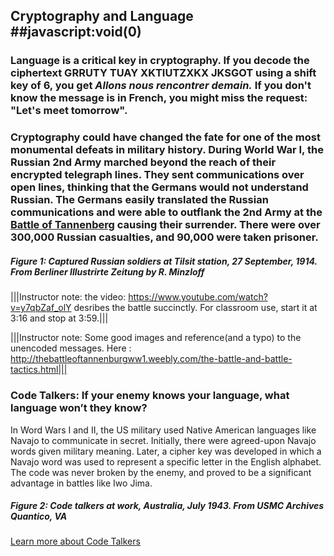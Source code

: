 ## Cryptography and Language ##javascript:void(0)
### Language is a critical key in cryptography.  If you decode the ciphertext GRRUTY TUAY XKTIUTZXKX JKSGOT using a shift key of 6, you get *Allons nous rencontrer demain.*  If you don't know the message is in French, you might miss the request: "Let's meet tomorrow". ###

### Cryptography could have changed the fate for one of the most monumental defeats in military history. During World War I, the Russian 2nd Army marched beyond the reach of their encrypted telegraph lines. They sent communications over open lines, thinking that the Germans would not understand Russian.  The Germans easily translated the Russian communications and were able to outflank the 2nd Army at the  [Battle of Tannenberg](http://thebattleoftannenburgww1.weebly.com/the-battle-and-battle-tactics.html) causing their surrender. There were over 300,000 Russian casualties, and 90,000 were taken prisoner.

##### *Figure 1: Captured Russian soldiers at Tilsit station, 27 September, 1914. From Berliner Illustrirte Zeitung by R. Minzloff* #####


 |||Instructor note: the video:  https://www.youtube.com/watch?v=y7qbZaf_olY  desribes the battle succinctly. For classroom use, start it at 3:16 and stop at 3:59.|||

|||Instructor note: Some good images and reference(and a typo) to the unencoded messages. Here : http://thebattleoftannenburgww1.weebly.com/the-battle-and-battle-tactics.html|||



### Code Talkers: If your enemy knows your language, what language won’t they know? ###

In Word Wars I and II, the US military used Native American languages like Navajo to communicate in secret.  Initially, there were agreed-upon Navajo words given military meaning.  Later, a cipher key was developed in which a Navajo word was used to represent a specific letter in the English alphabet. The code was never broken by the enemy, and proved to be a significant advantage in battles like Iwo Jima. 

##### *Figure 2: Code talkers at work, Australia, July 1943. From USMC Archives Quantico, VA* #####

[Learn more about Code Talkers](http://www.nmai.si.edu/education/codetalkers/html/chapter4.html)  



